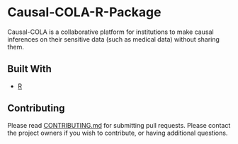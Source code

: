 # Causal-COLA-R-Package

Causal-COLA is a collaborative platform for institutions to make causal inferences on their sensitive data (such as medical data) without sharing them.

## Built With

* [R](https://www.r-project.org/) 


## Contributing

Please read [CONTRIBUTING.md](https://github.com/Causal-COLA/Causal-COLA-R-Package/blob/master/CONTRIBUTING.md) for submitting pull requests.
Please contact the project owners if you wish to contribute, or having additional questions.


